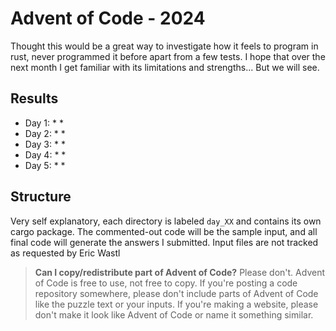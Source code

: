 # Advent of Code - 2024

Thought this would be a great way to investigate how it feels to program in rust, never programmed it before apart from a few tests. I hope that over the next month I get familiar with its limitations and strengths... But we will see.

## Results

* Day 1: * *
* Day 2: * *
* Day 3: * *
* Day 4: * *
* Day 5: * *

## Structure

Very self explanatory, each directory is labeled `day_XX` and contains its own cargo package. The commented-out code will be the sample input, and all final code will generate the answers I submitted. Input files are not tracked as requested by Eric Wastl

> **Can I copy/redistribute part of Advent of Code?** Please don't. Advent of Code is free to use, not free to copy. If you're posting a code repository somewhere, please don't include parts of Advent of Code like the puzzle text or your inputs. If you're making a website, please don't make it look like Advent of Code or name it something similar.
